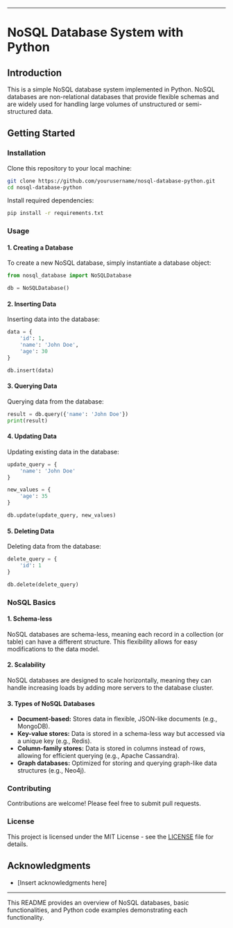 

---

# NoSQL Database System with Python

## Introduction

This is a simple NoSQL database system implemented in Python. NoSQL databases are non-relational databases that provide flexible schemas and are widely used for handling large volumes of unstructured or semi-structured data.

## Getting Started

### Installation

Clone this repository to your local machine:

```bash
git clone https://github.com/yourusername/nosql-database-python.git
cd nosql-database-python
```

Install required dependencies:

```bash
pip install -r requirements.txt
```

### Usage

#### 1. Creating a Database

To create a new NoSQL database, simply instantiate a database object:

```python
from nosql_database import NoSQLDatabase

db = NoSQLDatabase()
```

#### 2. Inserting Data

Inserting data into the database:

```python
data = {
    'id': 1,
    'name': 'John Doe',
    'age': 30
}

db.insert(data)
```

#### 3. Querying Data

Querying data from the database:

```python
result = db.query({'name': 'John Doe'})
print(result)
```

#### 4. Updating Data

Updating existing data in the database:

```python
update_query = {
    'name': 'John Doe'
}

new_values = {
    'age': 35
}

db.update(update_query, new_values)
```

#### 5. Deleting Data

Deleting data from the database:

```python
delete_query = {
    'id': 1
}

db.delete(delete_query)
```

### NoSQL Basics

#### 1. Schema-less

NoSQL databases are schema-less, meaning each record in a collection (or table) can have a different structure. This flexibility allows for easy modifications to the data model.

#### 2. Scalability

NoSQL databases are designed to scale horizontally, meaning they can handle increasing loads by adding more servers to the database cluster.

#### 3. Types of NoSQL Databases

- **Document-based:** Stores data in flexible, JSON-like documents (e.g., MongoDB).
- **Key-value stores:** Data is stored in a schema-less way but accessed via a unique key (e.g., Redis).
- **Column-family stores:** Data is stored in columns instead of rows, allowing for efficient querying (e.g., Apache Cassandra).
- **Graph databases:** Optimized for storing and querying graph-like data structures (e.g., Neo4j).

### Contributing

Contributions are welcome! Please feel free to submit pull requests.

### License

This project is licensed under the MIT License - see the [LICENSE](LICENSE) file for details.

## Acknowledgments

- [Insert acknowledgments here]

---

This README provides an overview of NoSQL databases, basic functionalities, and Python code examples demonstrating each functionality.
